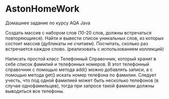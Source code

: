 # AstonHomeWork
Домашнее задание по курсу AQA Java

Создать массив с набором слов (10-20 слов, должны встречаться повторяющиеся). 
Найти и вывести список уникальных слов, из которых состоит массив (дубликаты не считаем). 
Посчитать, сколько раз встречается каждое слово. (реализовать с использованием коллекций)

Написать простой класс Телефонный Справочник, 
который хранит в себе список фамилий и телефонных номеров. 
В этот телефонный справочник с помощью метода add() можно добавлять записи, 
а с помощью метода get() искать номер телефона по фамилии. 
Следует учесть, что под одной фамилией может быть несколько телефонов (в случае однофамильцев), 
тогда при запросе такой фамилии должны выводиться все телефоны.
